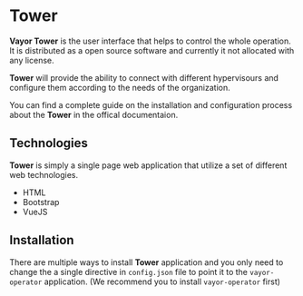# Tower

**Vayor Tower** is the user interface that helps to control the whole operation. It is distributed as a open source software and currently it not allocated with any license.

**Tower** will provide the ability to connect with different hypervisours and configure them according to the needs of the organization.

You can find a complete guide on the installation and configuration process about the **Tower** in the offical documentaion.

## Technologies

**Tower** is simply a single page web application that utilize a set of different web technologies.

- HTML
- Bootstrap
- VueJS

## Installation

There are multiple ways to install **Tower** application and you only need to change the a single directive in ```config.json``` file to point it to the ```vayor-operator``` application. (We recommend you to install ```vayor-operator``` first)

